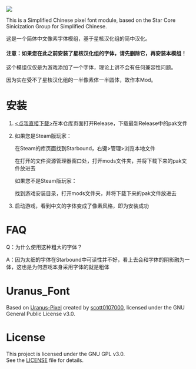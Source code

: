 ![](https://i.imgur.com/9khPwWX.png&type=image)

This is a Simplified Chinese pixel font module, based on the Star Core Sinicization Group for Simplified Chinese.

这是一个简体中文像素字体模组，基于星核汉化组的简中汉化。

#### 注意：如果您在此之前安装了星核汉化组的字体，请先删除它，再安装本模组！



这个模组仅仅是为游戏添加了一个字体，理论上讲不会有任何兼容性问题。

因为实在受不了星核汉化组的一半像素体一半圆体，故作本Mod。



# 安装

1. [<点我直接下载>](https://github.com/ZenoRasta/Starbound-Uranus-Font-Mod/releases)在本仓库页面打开Release，下载最新Release中的pak文件

2. 如果您是Steam版玩家：

   在Steam的库页面找到Starbound，右键>管理>浏览本地文件

   在打开的文件资源管理器窗口处，打开mods文件夹，并将下载下来的pak文件放进去



   如果您不是Steam版玩家：

   找到游戏安装目录，打开mods文件夹，并将下载下来的pak文件放进去

3. 启动游戏，看到中文的字体变成了像素风格，即为安装成功

# FAQ

Q：为什么使用这种粗大的字体？

A：因为太细的字体在Starbound中可读性并不好，看上去会和字体的阴影融为一体，这也是为何游戏本身采用字体的就是粗体

# Uranus_Font

Based on [Uranus-Pixel](https://github.com/scott0107000/Uranus-Pixel) created by [scott0107000](https://github.com/scott0107000), licensed under the GNU General Public License v3.0.

# License

This project is licensed under the GNU GPL v3.0.  
See the [LICENSE](LICENSE) file for details.
